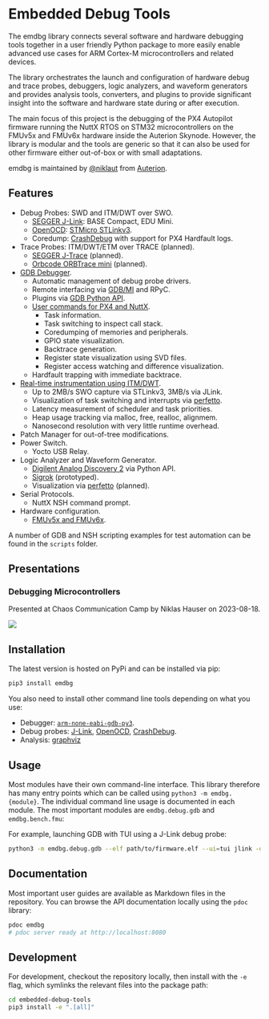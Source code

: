 # Embedded Debug Tools

The emdbg library connects several software and hardware debugging tools
together in a user friendly Python package to more easily enable advanced use
cases for ARM Cortex-M microcontrollers and related devices.

The library orchestrates the launch and configuration of hardware debug and
trace probes, debuggers, logic analyzers, and waveform generators and provides
analysis tools, converters, and plugins to provide significant insight into the
software and hardware state during or after execution.

The main focus of this project is the debugging of the PX4 Autopilot firmware
running the NuttX RTOS on STM32 microcontrollers on the FMUv5x and FMUv6x
hardware inside the Auterion Skynode. However, the library is modular and the
tools are generic so that it can also be used for other firmware either
out-of-box or with small adaptations.

emdbg is maintained by [@niklaut](https://github.com/niklaut) from
[Auterion](https://auterion.com).

## Features

- Debug Probes: SWD and ITM/DWT over SWO.
    - [SEGGER J-Link](https://www.segger.com/products/debug-probes/j-link/): BASE Compact, EDU Mini.
    - [OpenOCD](https://openocd.org): [STMicro STLinkv3](https://www.st.com/en/development-tools/stlink-v3minie.html).
    - Coredump: [CrashDebug](https://github.com/adamgreen/CrashDebug) with support for PX4 Hardfault logs.
- Trace Probes: ITM/DWT/ETM over TRACE (planned).
    - [SEGGER J-Trace](https://www.segger.com/products/debug-probes/j-trace/models/j-trace/) (planned).
    - [Orbcode ORBTrace mini](https://orbcode.org/orbtrace-mini) (planned).
- [GDB Debugger](https://developer.arm.com/Tools%20and%20Software/GNU%20Toolchain).
    - Automatic management of debug probe drivers.
    - Remote interfacing via [GDB/MI](https://github.com/cs01/pygdbmi) and RPyC.
    - Plugins via [GDB Python API](https://sourceware.org/gdb/onlinedocs/gdb/Python-API.html).
    - [User commands for PX4 and NuttX](https://github.com/Auterion/embedded-debug-tools/blob/main/src/emdbg/debug/gdb.md#user-commands).
        - Task information.
        - Task switching to inspect call stack.
        - Coredumping of memories and peripherals.
        - GPIO state visualization.
        - Backtrace generation.
        - Register state visualization using SVD files.
        - Register access watching and difference visualization.
    - Hardfault trapping with immediate backtrace.
- [Real-time instrumentation using ITM/DWT](https://github.com/Auterion/embedded-debug-tools/blob/main/ext/orbetto).
    - Up to 2MB/s SWO capture via STLinkv3, 3MB/s via JLink.
    - Visualization of task switching and interrupts via [perfetto](https://perfetto.dev).
    - Latency measurement of scheduler and task priorities.
    - Heap usage tracking via malloc, free, realloc, alignmem.
    - Nanosecond resolution with very little runtime overhead.
- Patch Manager for out-of-tree modifications.
- Power Switch.
    - Yocto USB Relay.
- Logic Analyzer and Waveform Generator.
    - [Digilent Analog Discovery 2](https://digilent.com/reference/test-and-measurement/analog-discovery-2/start) via Python API.
    - [Sigrok](https://sigrok.org/wiki/Main_Page) (prototyped).
    - Visualization via [perfetto](https://perfetto.dev) (planned).
- Serial Protocols.
    - NuttX NSH command prompt.
- Hardware configuration.
    - [FMUv5x and FMUv6x](https://docs.px4.io/main/en/flight_controller/autopilot_pixhawk_standard.html).

A number of GDB and NSH scripting examples for test automation can be found in
the `scripts` folder.


## Presentations

### Debugging Microcontrollers

Presented at Chaos Communication Camp by Niklas Hauser on 2023-08-18.

[![](https://static.media.ccc.de/media/conferences/camp2023/57321-4a4f8363-865f-52b7-b236-3b9b73aa2ad7_preview.jpg)](https://media.ccc.de/v/camp2023-57321-debugging_microcontrollers)


## Installation

The latest version is hosted on PyPi and can be installed via pip:

```sh
pip3 install emdbg
```

You also need to install other command line tools depending on what you use:

- Debugger: [`arm-none-eabi-gdb-py3`](https://github.com/Auterion/embedded-debug-tools/blob/main/src/emdbg/debug/gdb.md#installation).
- Debug probes: [J-Link](https://github.com/Auterion/embedded-debug-tools/blob/main/src/emdbg/debug/jlink.md#installation),
                [OpenOCD](https://github.com/Auterion/embedded-debug-tools/blob/main/src/emdbg/debug/openocd.md#installation),
                [CrashDebug](https://github.com/Auterion/embedded-debug-tools/blob/main/src/emdbg/debug/crashdebug.md#installation).
- Analysis: [graphviz](https://github.com/Auterion/embedded-debug-tools/blob/main/src/emdbg/analyze/callgraph.md#installation)


## Usage

Most modules have their own command-line interface. This library therefore has
many entry points which can be called using `python3 -m emdbg.{module}`.
The individual command line usage is documented in each module.
The most important modules are `emdbg.debug.gdb` and `emdbg.bench.fmu`:

For example, launching GDB with TUI using a J-Link debug probe:

```sh
python3 -m emdbg.debug.gdb --elf path/to/firmware.elf --ui=tui jlink -device STM32F765II
```


## Documentation

Most important user guides are available as Markdown files in the repository.
You can browse the API documentation locally using the `pdoc` library:

```sh
pdoc emdbg
# pdoc server ready at http://localhost:8080
```


## Development

For development, checkout the repository locally, then install with the `-e`
flag, which symlinks the relevant files into the package path:

```sh
cd embedded-debug-tools
pip3 install -e ".[all]"
```
